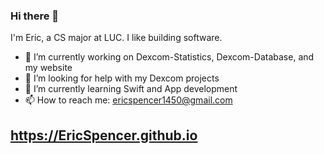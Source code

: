 ### Hi there 👋

I'm Eric, a CS major at LUC. I like building software.

- 🔭 I’m currently working on Dexcom-Statistics, Dexcom-Database, and my website
- 🤔 I’m looking for help with my Dexcom projects
- 🌱 I’m currently learning Swift and App development
- 📫 How to reach me: ericspencer1450@gmail.com

## https://EricSpencer.github.io

